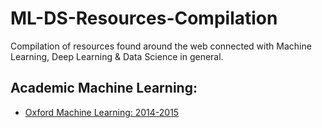 # ML-DS-Resources-Compilation
Compilation of resources found around the web connected with Machine Learning, Deep Learning &amp; Data Science in general.

## Academic Machine Learning:

* [Oxford Machine Learning: 2014-2015](https://www.cs.ox.ac.uk/teaching/courses/2014-2015/ml/index.html)
